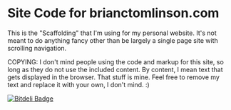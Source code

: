 Site Code for brianctomlinson.com
=================================

This is the "Scaffolding" that I'm using
for my personal website.  It's not meant to
do anything fancy other than be largely a
single page site with scrolling navigation.

COPYING: I don't mind people using the code
and markup for this site, so long as they
do not use the included content.  By content, I
mean text that gets displayed in the browser.
That stuff is mine.  Feel free to remove
my text and replace it with your own, I don't
mind. :)


[![Bitdeli Badge](https://d2weczhvl823v0.cloudfront.net/darthlukan/bct_site/trend.png)](https://bitdeli.com/free "Bitdeli Badge")

